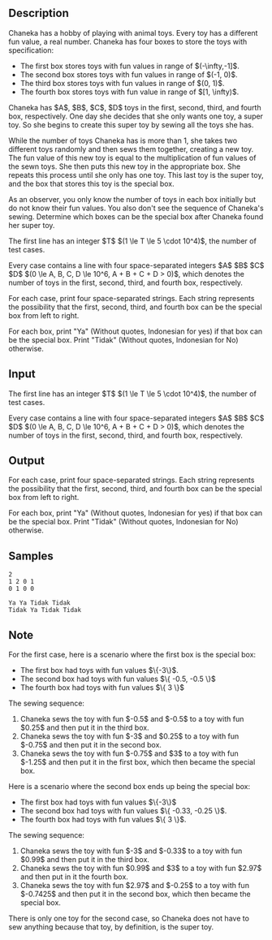 ## Description

<div><p>Chaneka has a hobby of playing with animal toys. Every toy has a different fun value, a real number. Chaneka has four boxes to store the toys with specification: </p><ul> <li> The first box stores toys with fun values in range of $(-\infty,-1]$. </li><li> The second box stores toys with fun values in range of $(-1, 0)$. </li><li> The third box stores toys with fun values in range of $(0, 1)$. </li><li> The fourth box stores toys with fun value in range of $[1, \infty)$. </li></ul><p>Chaneka has $A$, $B$, $C$, $D$ toys in the first, second, third, and fourth box, respectively. One day she decides that she only wants one toy, a super toy. So she begins to create this super toy by sewing all the toys she has.</p><p>While the number of toys Chaneka has is more than 1, she takes two different toys randomly and then sews them together, creating a new toy. The fun value of this new toy is equal to the multiplication of fun values of the sewn toys. She then puts this new toy in the appropriate box. She repeats this process until she only has one toy. This last toy is the super toy, and the box that stores this toy is the special box.</p><p>As an observer, you only know the number of toys in each box initially but do not know their fun values. You also don't see the sequence of Chaneka's sewing. Determine which boxes can be the special box after Chaneka found her super toy.</p></div><div class="input-specification"><p>The first line has an integer $T$ $(1 \le T \le 5 \cdot 10^4)$, the number of test cases.</p><p>Every case contains a line with four space-separated integers $A$ $B$ $C$ $D$ $(0 \le A, B, C, D \le 10^6, A + B + C + D &gt; 0)$, which denotes the number of toys in the first, second, third, and fourth box, respectively.</p></div><div class="output-specification"><p>For each case, print four space-separated strings. Each string represents the possibility that the first, second, third, and fourth box can be the special box from left to right.</p><p>For each box, print "Ya" (Without quotes, Indonesian for yes) if that box can be the special box. Print "Tidak" (Without quotes, Indonesian for No) otherwise.</p></div>

## Input

<p>The first line has an integer $T$ $(1 \le T \le 5 \cdot 10^4)$, the number of test cases.</p><p>Every case contains a line with four space-separated integers $A$ $B$ $C$ $D$ $(0 \le A, B, C, D \le 10^6, A + B + C + D &gt; 0)$, which denotes the number of toys in the first, second, third, and fourth box, respectively.</p>

## Output

<p>For each case, print four space-separated strings. Each string represents the possibility that the first, second, third, and fourth box can be the special box from left to right.</p><p>For each box, print "Ya" (Without quotes, Indonesian for yes) if that box can be the special box. Print "Tidak" (Without quotes, Indonesian for No) otherwise.</p>

## Samples

```input1
2
1 2 0 1
0 1 0 0
```

```output1
Ya Ya Tidak Tidak
Tidak Ya Tidak Tidak
```




## Note

<p>For the first case, here is a scenario where the first box is the special box: </p><ul> <li> The first box had toys with fun values $\{-3\}$. </li><li> The second box had toys with fun values $\{ -0.5, -0.5 \}$ </li><li> The fourth box had toys with fun values $\{ 3 \}$ </li></ul><p>The sewing sequence: </p><ol> <li> Chaneka sews the toy with fun $-0.5$ and $-0.5$ to a toy with fun $0.25$ and then put it in the third box. </li><li> Chaneka sews the toy with fun $-3$ and $0.25$ to a toy with fun $-0.75$ and then put it in the second box. </li><li> Chaneka sews the toy with fun $-0.75$ and $3$ to a toy with fun $-1.25$ and then put it in the first box, which then became the special box. </li></ol><p>Here is a scenario where the second box ends up being the special box: </p><ul> <li> The first box had toys with fun values $\{-3\}$ </li><li> The second box had toys with fun values $\{ -0.33, -0.25 \}$. </li><li> The fourth box had toys with fun values $\{ 3 \}$. </li></ul><p>The sewing sequence: </p><ol> <li> Chaneka sews the toy with fun $-3$ and $-0.33$ to a toy with fun $0.99$ and then put it in the third box. </li><li> Chaneka sews the toy with fun $0.99$ and $3$ to a toy with fun $2.97$ and then put in it the fourth box. </li><li> Chaneka sews the toy with fun $2.97$ and $-0.25$ to a toy with fun $-0.7425$ and then put it in the second box, which then became the special box. </li></ol> There is only one toy for the second case, so Chaneka does not have to sew anything because that toy, by definition, is the super toy.
